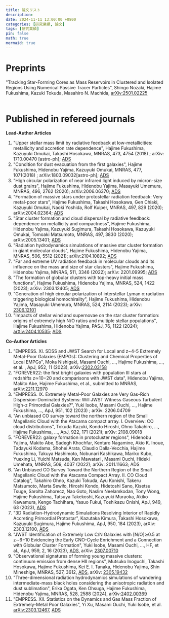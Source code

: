```yaml
---
title: 論文リスト
description: 
date: 2024-11-11 13:00:00 +0800
categories: [研究業績, 論文]
tags: [研究業績]
pin: false
math: true
mermaid: true
---
```

# Preprints
"Tracking Star-Forming Cores as Mass Reservoirs in Clustered and Isolated Regions Using Numerical Passive Tracer Particles", Shingo Nozaki, Hajime Fukushima, Kazuki Tokuda, Masahiro N. Machida, [arXiv:2501.02225](https://arxiv.org/abs/2501.02225)
<br><br>

# Published in refereed journals

**Lead-Author Articles**
1. "Upper stellar mass limit by radiative feedback at low-metallicities: metallicity and accretion rate dependence", Hajime Fukushima, Kazuyuki Omukai, Takashi Hosokawa, MNRAS, 473, 4754 (2018) ; arXiv: 1710.00470 [astro-ph]; [ADS](https://ui.adsabs.harvard.edu/abs/2018MNRAS.473.4754F/abstract)
2. "Condition for dust evacuation from the first galaxies", Hajime Fukushima, Hidenobu Yajima, Kazuyuki Omukai, MNRAS, 477, 1071(2018) ; arXiv:1803.09032[astro-ph]; [ADS](https://ui.adsabs.harvard.edu/abs/2018MNRAS.477.1071F/abstract)
3. "High circular polarization of near infrared light induced by micron-size dust grains", Hajime Fukushima, Hidenobu Yajima, Masayuki Umemura, MNRAS, 496, 2762 (2020); arXiv:2006.06370; [ADS](https://ui.adsabs.harvard.edu/abs/2020MNRAS.496.2762F/abstract)
4. "Formation of massive stars under protostellar radiation feedback: Very metal-poor stars", Hajime Fukushima, Takashi Hosokawa, Gen Chiaki, Kazuyuki Omukai, Naoki Yoshida, Rolf Kuiper, MNRAS, 497, 829 (2020);  arXiv:2004.02364; [ADS](https://ui.adsabs.harvard.edu/abs/2020MNRAS.497..829F/abstract)
5. "Star cluster formation and cloud dispersal by radiative feedback: dependence on metallicity and compactness", Hajime Fukushima, Hidenobu Yajima, Kazuyuki Sugimura, Takashi Hosokawa, Kazuyuki Omukai, Tomoaki Matsumoto, MNRAS, 497, 3830 (2020); arXiv:2005.13401; [ADS](https://ui.adsabs.harvard.edu/abs/2020MNRAS.497.3830F/abstract)
6. "Radiation hydrodynamics simulations of massive star cluster formation in giant molecular clouds", Hajime Fukushima, Hidenobu Yajima, MNRAS, 506, 5512 (2021); arXiv:2104.10892; [ADS](https://ui.adsabs.harvard.edu/abs/2021MNRAS.506.5512F/abstract)
7. "Far and extreme UV radiation feedback in molecular clouds and its influence on the mass and size of star clusters", Hajime Fukushima, Hidenobu Yajima, MNRAS, 511, 3346 (2022); arXiv: 2201.09995; [ADS](https://ui.adsabs.harvard.edu/abs/2022MNRAS.511.3346F/abstract)
8. "The formation of globular clusters with top-heavy initial mass functions", Hajime Fukushima, Hidenobu Yajima, MNRAS, 524, 1422 (2023); arXiv: 2303.12405; [ADS](https://ui.adsabs.harvard.edu/abs/2023MNRAS.524.1422F/abstract)
9. "Generation of high circular polarization of interstellar Lyman α radiation triggering biological homochirality", Hajime Fukushima, Hidenobu Yajima, Masayuki Umemura, MNRAS, 524, 2114 (2023); arXiv: [2306.12101](https://arxiv.org/abs/2306.12101)
10. "Impacts of stellar wind and supernovae on the star cluster formation: origins of extremely high N/O ratios and multiple stellar populations", Hajime Fukushima, Hidenobu Yajima, PASJ, 76, 1122 (2024); [arXiv:2404.10535](https://arxiv.org/abs/2404.10535); [ADS](https://ui.adsabs.harvard.edu/abs/2024PASJ...76.1122F/abstract)

**Co-Author Articles**
1. "EMPRESS. XI. SDSS and JWST Search for Local and z~4-5 Extremely Metal-Poor Galaxies (EMPGs): Clustering and Chemical Properties of Local EMPGs", Moka Nishigaki, Masami Ouchi, ..., Hajime Fukushima, ..., et al. , ApJ, 952, 11 (2023), arXiv:[2302.03158](https://arxiv.org/abs/2302.03158)
2. "FOREVER22: the first bright galaxies with population III stars at redshifts z≃10−20 and comparisons with JWST data", Hidenobu Yajima, Makito Abe, Hajime Fukushima, et al., submitted to MNRAS, arXiv:2211.12970
3. "EMPRESS. IX. Extremely Metal-Poor Galaxies are Very Gas-Rich Dispersion-Dominated Systems: Will JWST Witness Gaseous Turbulent High-z Primordial Galaxies?", Yuki Isobe, Masami Ouchi, ..., Hajime Fukushima, ..., ApJ, 951, 102 (2023) ; arXiv: 2206.04709
4. "An unbiased CO survey toward the northern region of the Small Magellanic Cloud with the Atacama compact array. I. Overview: CO cloud distributions", Tokuda Kazuki, Kondo Hiroshi, Ohno Takahiro, ..., Hajime Fukushima, ..., ApJ, 922, 171 (2021);  arXiv: 2108.09018
5. "FOREVER22: galaxy formation in protocluster regions", Hidenobu Yajima, Makito Abe, Sadegh Khochfar, Kentaro Nagamine, Akio K. Inoue, Tadayuki Kodama, Shohei Arata, Claudio Dalla-Vecchia, Hajime Fukushima, Takuya Hashimoto, Nobunari Kashikawa, Mariko Kubo, Yuexing Li, Yuichi Matsuda, Ken Mawatari , Masami Ouchi, Hideki Umehata, MNRAS, 509, 4037 (2022); arXiv: 2011.11663; ADS
6. "An Unbiased CO Survey Toward the Northern Region of the Small Magellanic Cloud with the Atacama Compact Array. II. CO Cloud Catalog", Takahiro Ohno, Kazuki Tokuda, Ayu Konishi, Takeru Matsumoto, Marta Sewiło, Hiroshi Kondo, Hidetoshi Sano, Kisetsu Tsuge, Sarolta Zahorecz, Nao Goto, Naslim Neelamkodan, Tony Wong, Hajime Fukushima, Tatsuya Takekoshi, Kazuyuki Muraoka, Akiko Kawamura, Kengo Tachihara, Yasuo Fukui, Toshikazu Onishi, ApJ, 949, 63 (2023), [ADS](https://ui.adsabs.harvard.edu/abs/2023ApJ...949...63O/abstract)
7. "3D Radiation-Hydrodynamic Simulations Resolving Interior of Rapidly Accreting Primordial Protostar", Kazutaka Kimura, Takashi Hosokawa, Kazuyuki Sugimura, Hajime Fukushima, ApJ, 950, 184 (2023), arXiv: 2303.12100, [ADS](https://ui.adsabs.harvard.edu/abs/2023ApJ...950..184K/abstract)
8. "JWST Identification of Extremely Low C/N Galaxies with [N/O]≳0.5 at z∼6−10 Evidencing the Early CNO-Cycle Enrichment and a Connection with Globular Cluster Formation", Yuki Isobe, Masami Ouchi, ..., HF, et al., ApJ, 959, 2, 16 (2023), [ADS](https://ui.adsabs.harvard.edu/abs/2023ApJ...959..100I/abstract), arXiv: [2307.00710](https://arxiv.org/abs/2307.00710)
9. "Observational signatures of forming young massive clusters: continuum emission from dense HII regions", Mutsuko Inoguchi, Takashi Hosokawa, Hajime Fukushima, Kei E. I. Tanaka, Hidenobu Yajima, Shin Mineshige, MNRAS, 527, 3612, [ADS](https://ui.adsabs.harvard.edu/abs/2024MNRAS.527.3612I/abstract), arXiv: [2305.19432](https://arxiv.org/abs/2305.19432)
10. "Three-dimensional radiation hydrodynamics simulations of wandering intermediate-mass black holes considering the anisotropic radiation and dust sublimation", Erika Ogata, Ken Ohsuga, Hajime Fukushima, Hidenobu Yajima, MNRAS, 528, 2588 (2024), arXiv:[2402.00369](https://arxiv.org/abs/2402.00369)
11. "EMPRESS. XII. Statistics on the Dynamics and Gas Mass Fraction of Extremely-Metal Poor Galaxies", Yi Xu, Masami Ouchi, Yuki Isobe, et al. [arXiv:2303.12467](https://arxiv.org/abs/2303.12467), [ADS](https://ui.adsabs.harvard.edu/abs/2024ApJ...961...49X/abstract)

